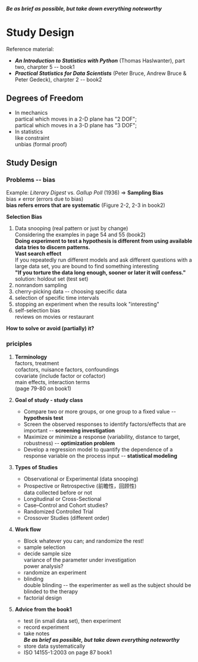***Be as brief as possible, but take down everything noteworthy***

# Study Design
Reference material:  
* ***An Introduction to Statistics with Python*** (Thomas Haslwanter), part two, charpter 5 -- book1
* ***Practical Statistics for Data Scientists*** (Peter Bruce, Andrew Bruce & Peter Gedeck), charpter 2 -- book2

## Degrees of Freedom
* In mechanics  
    partical which moves in a 2-D plane has "2 DOF";  
    partical which moves in a 3-D plane has "3 DOF";
* In statistics  
    like constraint  
    unbias (formal proof)

## Study Design

### Problems -- bias
Example: *Literary Digest* vs. *Gallup Poll* (1936)  $\Rightarrow$ **Sampling Bias**  
bias $\ne$ error (errors due to bias)  
**bias refers errors that are systematic** (Figure 2-2, 2-3 in book2)  

**Selection Bias**  
1. Data snooping (real pattern or just by change)  
    Considering the examples in page 54 and 55 (book2)  
    **Doing experiment to test a hypothesis is different from using available data tries to discern patterns.**  
    **Vast search effect**  
    If you repeatedly run different models and ask different questions with a large data set, you are bound to find something interesting  
    **"If you torture the data long enough, sooner or later it will confess."**  
    solution: holdout set (test set)
2. nonrandom sampling
3. cherry-picking data -- choosing specific data
4. selection of specific time intervals
5. stopping an experiment when the results look "interesting"
6. self-selection bias  
    reviews on movies or restaurant

**How to solve or avoid (partially) it?**

### priciples

1. **Terminology**  
factors, treatment  
cofactors, nuisance factors, confoundings  
covariate (include factor or cofactor)  
main effects, interaction terms  
(page 79-80 on book1)

2. **Goal of study - study class**  
    * Compare two or more groups, or one group to a fixed value -- **hypothesis test**
    * Screen the observed responses to identify factors/effects that are important -- **screening investigation**
    * Maximize or minimize a response (variability, distance to target, robustness) -- **optimization problem**
    * Develop a regression model to quantify the dependence of a response variable on the process input -- **statistical modeling**

3. **Types of Studies**  
    * Observational or Experimental (data snooping)
    * Prospective or Retrospective (前瞻性，回顾性)  
        data collected before or not
    * Longitudinal or Cross-Sectional
    * Case–Control and Cohort studies?
    * Randomized Controlled Trial
    * Crossover Studies (different order)

4. **Work flow**  
    * Block whatever you can; and randomize the rest!
    * sample selection
    * decide sample size  
        variance of the parameter under investigation  
        power analysis?
    * randomize an experiment
    * blinding  
        double blinding -- the experimenter as well as the subject should be blinded to the therapy
    * factorial design

5. **Advice from the book1**  
    * test (in small data set), then experiment
    * record experiment
    * take notes  
        ***Be as brief as possible, but take down everything noteworthy***
    * store data systematically
    * ISO 14155-1:2003 on page 87 book1
